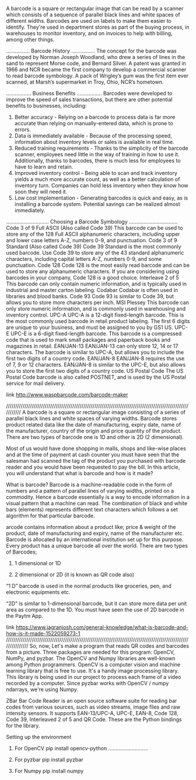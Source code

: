 
A barcode is a square or rectangular image that can be read by a scanner which consists of a sequence of parallel black lines and white spaces of different widths. Barcodes are used on labels to make them easier to identify. They're used in department stores as part of the buying process, in warehouses to monitor inventory, and on invoices to help with billing, among other things.

................
Barcode History
................
The concept for the barcode was developed by Norman Joseph Woodland, who drew a series of lines in the sand to represent Morse code, and Bernard Silver. A patent was granted in 1966 and NCR became the first company to develop a commercial scanner to read barcode symbology. A pack of Wrigley’s gum was the first item ever scanned, at Marsh’s supermarket in Troy, Ohio, NCR’s hometown.

.................
Business Benefits
.................
Barcodes were developed to improve the speed of sales transactions, but there are other potential benefits to businesses, including: 

1. Better accuracy - Relying on a barcode to process data is far more accurate than relying on manually-entered data, which is prone to errors.
2. Data is immediately available - Because of the processing speed, information about inventory levels or sales is available in real time.
3. Reduced training requirements - Thanks to the simplicity of the barcode scanner, employees need little in the way of training in how to use it. Additionally, thanks to barcodes, there is much less for employees to have to learn and retain.
4. Improved inventory control - Being able to scan and track inventory yields a much more accurate count, as well as a better calculation of inventory turn. Companies can hold less inventory when they know how soon they will need it.
5. Low cost implementation - Generating barcodes is quick and easy, as is installing a barcode system. Potential savings can be realized almost immediately.


.............................
Choosing a Barcode Symbology
.................................
Code 3 of 9 Full ASCII (Also called Code 39) This barcode can be used to store any of the 128 Full ASCII alphanumeric characters, including upper and lower case letters A-Z, numbers 0-9, and punctuation.
Code 3 of 9 Standard (Also called Code 39) Code 39 Standard is the most commonly used barcode. Use Code 39 to store any of the 43 standard alphanumeric characters, including capital letters A-Z, numbers 0-9, and some punctuation.
Code 128 Code 128 is the most easily read barcode and can be used to store any alphanumeric characters. If you are considering using barcodes in your company, Code 128 is a good choice.
Interleave 2 of 5 This barcode can only contain numeric information, and is typically used in industrial and master carton labeling.
Codabar Codabar is often used in libraries and blood banks.
Code 93 Code 93 is similar to Code 39, but allows you to store more characters per inch.
MSI Plessey This barcode can only store numeric information, and is commonly used in warehousing and inventory control.
UPC-A UPC-A is a 12-digit fixed-length barcode. This is the most commonly used barcode in retail product labeling. The first 6 digits are unique to your business, and must be assigned to you by GS1 US.
UPC-E UPC-E is a 6-digit fixed-length barcode. This barcode is a compressed code that is used to mark small packages and paperback books and magazines in retail.
EAN/JAN-13 EAN/JAN-13 can only store 12, 14 or 17 characters. The barcode is similar to UPC-A, but allows you to include the first two digits of a country code.
EAN/JAN-8 EAN/JAN-8 requires the use of 7, 9 or 12 characters. EAN/JAN-8 is similar to the UPC-E, but also allows you to store the first two digits of a country code.
US Postal Code The US Postal Code barcode is also called POSTNET, and is used by the US Postal service for mail delivery.

link http://www.waspbarcode.com/barcode-maker

///////////////////////////////////////////////////////////////////////////////////////////////////////////
A barcode is a square or rectangular image consisting of a series of parallel black lines and white spaces of varying widths. Barcode stores product related data like the date of manufacturing, expiry date, name of the manufacturer, country of the origin and price quantity of the product. There are two types of barcode one is 1D and other is 2D (2 dimensional).

Most of us would have done shopping in malls, shops and like-wise places and at the time of payment at cash counter you must have seen that the salesman had scanned the tag of the product you purchased with barcode reader and you would have been requested to pay the bill.
In this article, you will understand that what is barcode and how is it made?

What is barcode?
Barcode is a machine-readable code in the form of numbers and a pattern of parallel lines of varying widths, printed on a commodity.
Hence a barcode essentially is a way to encode information in a visual pattern that a machine can read. The combination of black and white bars (elements) represents different text characters which follows a set algorithm for that particular barcode.

arcode contains information about a product like; price & weight of the product, date of manufacturing and expiry, name of the manufacturer etc. Barcode is allocated by an international institution set up for this purpose. Every product has a unique barcode all over the world.
There are two types of Barcodes;

1. 1 dimensional or 1D

2. 2 dimensional or 2D (it is known as QR code also)

“1 D” barcode is used in the normal products like groceries, pen, and electronic equipments etc.

“2D” is similar to 1-dimensional barcode, but it can store more data per unit area as compared to the 1D. You must have seen the use of 2D barcode in the Paytm App.

link https://www.jagranjosh.com/general-knowledge/what-is-barcode-and-how-is-it-made-1522059273-1
///////////////////////////////////////////////////////////////////////////////////////////////////////////////
So, now, Let's make a program that reads QR codes and barcodes from a picture. Three packages are needed for this program: OpenCV, NumPy, and pyzbar. The OpenCV and Numpy libraries are well-known among Python programmers. 
OpenCV is a computer vision and machine learning library that is free to use. It's a handy image processing library. This library is being used in our project to process each frame of a video recorded by a computer. Since pyzbar works with OpenCV / numpy ndarrays, we're using Numpy. 

ZBar Bar Code Reader is an open source software suite for reading bar codes from various sources, such as video streams, image files and raw intensity sensors. It supports EAN-13/UPC-A, UPC-E, EAN-8, Code 128, Code 39, Interleaved 2 of 5 and QR Code. These are the Python bindings for the library.

Setting up the environment

1. For OpenCV
pip install opencv-python
...........................
2. For pyzbar
pip install pyzbar

3. For Numpy
pip install numpy


